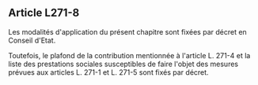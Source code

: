 ## Article L271-8

Les modalités d'application du présent chapitre sont fixées par décret en Conseil d'Etat.

Toutefois, le plafond de la contribution mentionnée à l'article L. 271-4 et la liste des prestations sociales
susceptibles de faire l'objet des mesures prévues aux articles L. 271-1 et L. 271-5 sont fixés par décret.



